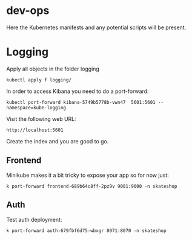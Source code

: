 # dev-ops

Here the Kubernetes manifests and any potential scripts will be present.

# Logging

Apply all objects in the folder logging

```
kubectl apply f logging/
```

In order to access Kibana you need to do a port-forward:

```
kubectl port-forward kibana-5749b5778b-vwn47  5601:5601 --namespace=kube-logging
```

Visit the following web URL:

```
http://localhost:5601
```

Create the index and you are good to go.

## Frontend

Minikube makes it a bit tricky to expose your app so for now just:

```
k port-forward frontend-689b64c8ff-2pz9v 9001:9000 -n skateshop
```

## Auth

Test auth deployment:

```
k port-forward auth-679fbf6d75-wbxgr 8071:8070 -n skateshop
```